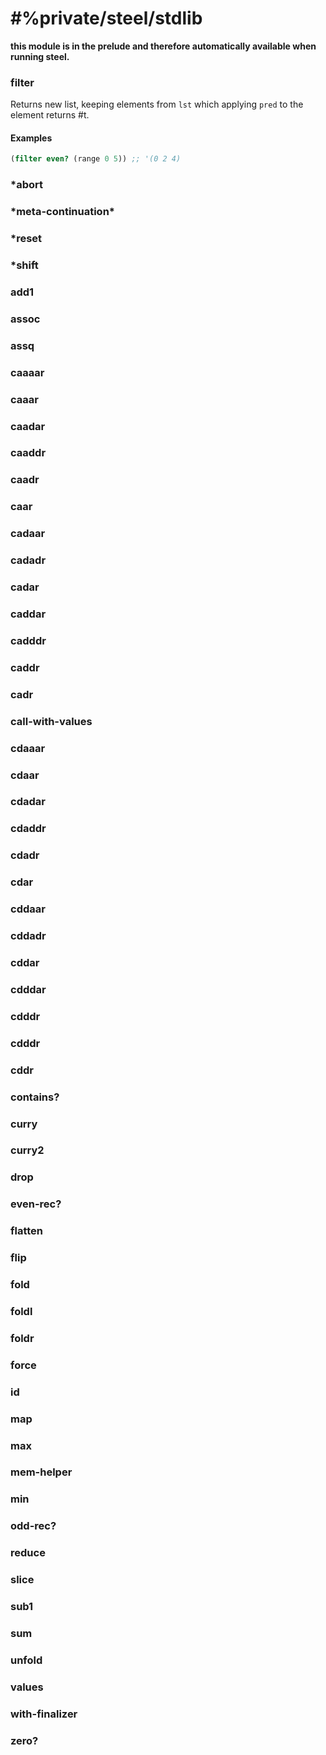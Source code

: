 # #%private/steel/stdlib
**this module is in the prelude and therefore automatically available when running steel.**

### **filter**
Returns new list, keeping elements from `lst` which applying `pred` to the element
returns #t.


#### Examples

```scheme
(filter even? (range 0 5)) ;; '(0 2 4)
```
### **\*abort**
### **\*meta-continuation\***
### **\*reset**
### **\*shift**
### **add1**
### **assoc**
### **assq**
### **caaaar**
### **caaar**
### **caadar**
### **caaddr**
### **caadr**
### **caar**
### **cadaar**
### **cadadr**
### **cadar**
### **caddar**
### **cadddr**
### **caddr**
### **cadr**
### **call-with-values**
### **cdaaar**
### **cdaar**
### **cdadar**
### **cdaddr**
### **cdadr**
### **cdar**
### **cddaar**
### **cddadr**
### **cddar**
### **cdddar**
### **cdddr**
### **cdddr**
### **cddr**
### **contains?**
### **curry**
### **curry2**
### **drop**
### **even-rec?**
### **flatten**
### **flip**
### **fold**
### **foldl**
### **foldr**
### **force**
### **id**
### **map**
### **max**
### **mem-helper**
### **min**
### **odd-rec?**
### **reduce**
### **slice**
### **sub1**
### **sum**
### **unfold**
### **values**
### **with-finalizer**
### **zero?**
